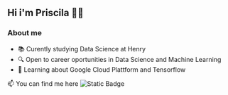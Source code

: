 ## Hi i'm Priscila 👋😃

### About me

- 📚 Curently studying Data Science at Henry
- 🔍 Open to career oportunities in Data Science and Machine Learning
- 🔭 Learning about Google Cloud Plattform and Tensorflow

📫 You can find me here 
![Static Badge](https://img.shields.io/badge/Linkedin-blue)

<!--
**priscilamuniz/priscilamuniz** is a ✨ _special_ ✨ repository because its `README.md` (this file) appears on your GitHub profile.

Here are some ideas to get you started:

- 🔭 I’m currently working on ...
- 🌱 I’m currently learning ...
- 👯 I’m looking to collaborate on ...
- 🤔 I’m looking for help with ...
- 💬 Ask me about ...
- 📫 How to reach me: ...
- 😄 Pronouns: ...
- ⚡ Fun fact: ...
-->
